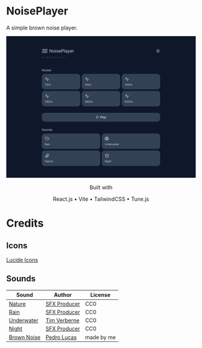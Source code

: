 # NoisePlayer

A simple brown noise player.

![Screenshot](image.png)

<p style="text-align: center">Built with</p>  
<p style="text-align: center">React.js • Vite • TailwindCSS • Tune.js</p>  

# Credits

## Icons

[Lucide Icons](https://lucide.dev)
## Sounds

| Sound                                                                  | Author                                                                   | License    |
| ---------------------------------------------------------------------- | ------------------------------------------------------------------------ | ---------- |
| [Nature](https://www.youtube.com/watch?v=J6OGbkl4Vrs)                  | [SFX Producer](https://www.youtube.com/channel/UCbJpWz8-JnMwVqHZcUE8gaQ) | CC0        |
| [Rain](https://www.youtube.com/watch?v=3oMcTXhXOpc)                    | [SFX Producer](https://www.youtube.com/channel/UCbJpWz8-JnMwVqHZcUE8gaQ) | CC0        |
| [Underwater](https://freesound.org/people/Tim_Verberne/sounds/482167/) | [Tim Verberne](https://freesound.org/people/Tim_Verberne/)               | CC0        |
| [Night](https://www.youtube.com/watch?v=nd1qc_bhMOs)                   | [SFX Producer](https://www.youtube.com/channel/UCbJpWz8-JnMwVqHZcUE8gaQ) | CC0        |
| [Brown Noise](#)                                                       | [Pedro Lucas](https://github.com/pedrolucaslcosta)                       | made by me |
